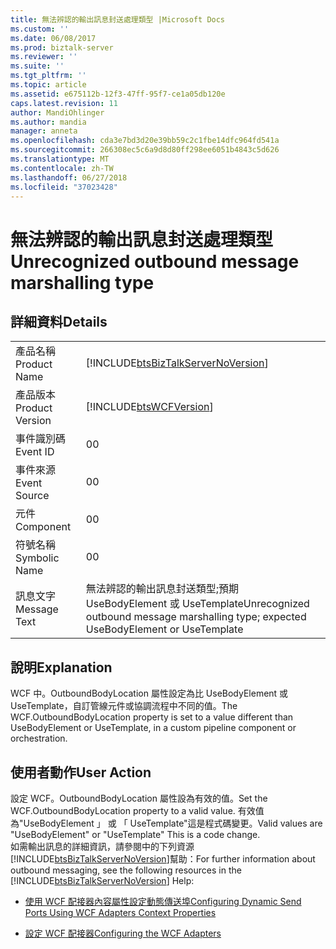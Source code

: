 ```yaml
---
title: 無法辨認的輸出訊息封送處理類型 |Microsoft Docs
ms.custom: ''
ms.date: 06/08/2017
ms.prod: biztalk-server
ms.reviewer: ''
ms.suite: ''
ms.tgt_pltfrm: ''
ms.topic: article
ms.assetid: e675112b-12f3-47ff-95f7-ce1a05db120e
caps.latest.revision: 11
author: MandiOhlinger
ms.author: mandia
manager: anneta
ms.openlocfilehash: cda3e7bd3d20e39bb59c2c1fbe14dfc964fd541a
ms.sourcegitcommit: 266308ec5c6a9d8d80ff298ee6051b4843c5d626
ms.translationtype: MT
ms.contentlocale: zh-TW
ms.lasthandoff: 06/27/2018
ms.locfileid: "37023428"
---
```

# <a name="unrecognized-outbound-message-marshalling-type"></a><span data-ttu-id="5dafd-102">無法辨認的輸出訊息封送處理類型</span><span class="sxs-lookup"><span data-stu-id="5dafd-102">Unrecognized outbound message marshalling type</span></span>
## <a name="details"></a><span data-ttu-id="5dafd-103">詳細資料</span><span class="sxs-lookup"><span data-stu-id="5dafd-103">Details</span></span>  
  
|                 |                                                                                        |
|-----------------|----------------------------------------------------------------------------------------|
|  <span data-ttu-id="5dafd-104">產品名稱</span><span class="sxs-lookup"><span data-stu-id="5dafd-104">Product Name</span></span>   |   [!INCLUDE[btsBizTalkServerNoVersion](../includes/btsbiztalkservernoversion-md.md)]   |
| <span data-ttu-id="5dafd-105">產品版本</span><span class="sxs-lookup"><span data-stu-id="5dafd-105">Product Version</span></span> |               [!INCLUDE[btsWCFVersion](../includes/btswcfversion-md.md)]               |
|    <span data-ttu-id="5dafd-106">事件識別碼</span><span class="sxs-lookup"><span data-stu-id="5dafd-106">Event ID</span></span>     |                                           <span data-ttu-id="5dafd-107">0</span><span class="sxs-lookup"><span data-stu-id="5dafd-107">0</span></span>                                            |
|  <span data-ttu-id="5dafd-108">事件來源</span><span class="sxs-lookup"><span data-stu-id="5dafd-108">Event Source</span></span>   |                                           <span data-ttu-id="5dafd-109">0</span><span class="sxs-lookup"><span data-stu-id="5dafd-109">0</span></span>                                            |
|    <span data-ttu-id="5dafd-110">元件</span><span class="sxs-lookup"><span data-stu-id="5dafd-110">Component</span></span>    |                                           <span data-ttu-id="5dafd-111">0</span><span class="sxs-lookup"><span data-stu-id="5dafd-111">0</span></span>                                            |
|  <span data-ttu-id="5dafd-112">符號名稱</span><span class="sxs-lookup"><span data-stu-id="5dafd-112">Symbolic Name</span></span>  |                                           <span data-ttu-id="5dafd-113">0</span><span class="sxs-lookup"><span data-stu-id="5dafd-113">0</span></span>                                            |
|  <span data-ttu-id="5dafd-114">訊息文字</span><span class="sxs-lookup"><span data-stu-id="5dafd-114">Message Text</span></span>   | <span data-ttu-id="5dafd-115">無法辨認的輸出訊息封送類型;預期 UseBodyElement 或 UseTemplate</span><span class="sxs-lookup"><span data-stu-id="5dafd-115">Unrecognized outbound message marshalling type; expected UseBodyElement or UseTemplate</span></span> |
  
## <a name="explanation"></a><span data-ttu-id="5dafd-116">說明</span><span class="sxs-lookup"><span data-stu-id="5dafd-116">Explanation</span></span>  
 <span data-ttu-id="5dafd-117">WCF 中。OutboundBodyLocation 屬性設定為比 UseBodyElement 或 UseTemplate，自訂管線元件或協調流程中不同的值。</span><span class="sxs-lookup"><span data-stu-id="5dafd-117">The WCF.OutboundBodyLocation property is set to a value different than UseBodyElement or UseTemplate, in a custom pipeline component or orchestration.</span></span>  
  
## <a name="user-action"></a><span data-ttu-id="5dafd-118">使用者動作</span><span class="sxs-lookup"><span data-stu-id="5dafd-118">User Action</span></span>  
 <span data-ttu-id="5dafd-119">設定 WCF。OutboundBodyLocation 屬性設為有效的值。</span><span class="sxs-lookup"><span data-stu-id="5dafd-119">Set the WCF.OutboundBodyLocation property to a valid value.</span></span> <span data-ttu-id="5dafd-120">有效值為"UseBodyElement 」 或 「 UseTemplate"這是程式碼變更。</span><span class="sxs-lookup"><span data-stu-id="5dafd-120">Valid values are "UseBodyElement" or "UseTemplate" This is a code change.</span></span>   
<span data-ttu-id="5dafd-121">如需輸出訊息的詳細資訊，請參閱中的下列資源[!INCLUDE[btsBizTalkServerNoVersion](../includes/btsbiztalkservernoversion-md.md)]幫助：</span><span class="sxs-lookup"><span data-stu-id="5dafd-121">For further information about outbound messaging, see the following resources in the [!INCLUDE[btsBizTalkServerNoVersion](../includes/btsbiztalkservernoversion-md.md)] Help:</span></span>  
  
-   [<span data-ttu-id="5dafd-122">使用 WCF 配接器內容屬性設定動態傳送埠</span><span class="sxs-lookup"><span data-stu-id="5dafd-122">Configuring Dynamic Send Ports Using WCF Adapters Context Properties</span></span>](../core/configuring-dynamic-send-ports-using-wcf-adapters-context-properties.md)  
  
-   [<span data-ttu-id="5dafd-123">設定 WCF 配接器</span><span class="sxs-lookup"><span data-stu-id="5dafd-123">Configuring the WCF Adapters</span></span>](../core/configuring-the-wcf-adapters.md)